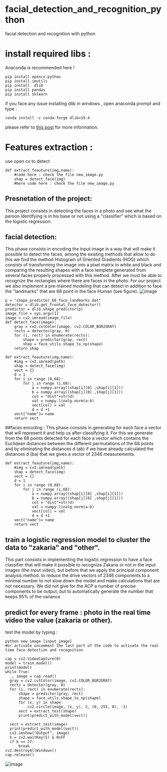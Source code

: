 # facial_detection_and_recognition_python
facial detection and recognition with python 
# install required libs : 
Anaconda is recommended here !
```
pip install opencv-python
pip install imutils 
pip install  dlib
pip install pandas 
pip install sklearn
```
if you face any issue installing dlib in windows , open anaconda prompt and type : 
```
conda install -c conda-forge dlib=19.4
```
please refer to  [this post](https://www.pyimagesearch.com/2018/06/18/face-recognition-with-opencv-python-and-deep-learning/?fbclid=IwAR04-Jlms00beR73fMR_KWza8UoIa68XlyCwT7tKKxIL4o1_oPuD6uPSqsE) for more information.
# Features extraction : 
use open cv to detect 
```
def extract_feauture(img,name):
    #code here : check the file new_image.py
    shap = detect_face(img)
    #more code here : check the file new_image.py
```

##  Presnetation of the project:
This project consists in detecting the faces in a photo and see what the person identifying is in his base or not using a "classifier" which is based on the logistic regression.
##  facial detection:
This phase consists in encoding the input image in a way that will make it possible to detect the faces, among the existing methods that allow to do this we find the method
Histogram of Oriented Gradients (HOG) which consists of transforming the image into a pixel matrix in white and black and comparing the resulting shapes with a face templete generated from several faces properly processed with this method.
After we must be able to recognize the rectangles where there are faces in the photo.
For our project we also implement a pre-trained modeling that can detect in addition to face the "landmarks" that are 68 point in the face Human (see figure).
![image](https://user-images.githubusercontent.com/35115877/50806751-e3cf2d00-12ef-11e9-9b2e-764fa23e4c9c.png)
```
p = "shape_predictor_68_face_landmarks.dat"
detector = dlib.get_frontal_face_detector()
predictor = dlib.shape_predictor(p)
image_file = sys.argv[1]
image = cv2.imread(image_file)
def detect_face(image):
    gray = cv2.cvtColor(image, cv2.COLOR_BGR2GRAY)
    rects = detector(gray, 0)
    for (i, rect) in enumerate(rects):
        shape = predictor(gray, rect)
        shap = face_utils.shape_to_np(shape)
    return shap
```
```
def extract_feauture(img,name):
    #img = cv2.imread(path)
    shap = detect_face(img)
    vect = {}
    d = 1
    for i in range (0,68):
        for j in range (i,68):
            a = numpy.array((shap[i][0] ,shap[i][1]))
            b = numpy.array((shap[j][0] ,shap[j][1]))
            col = "dist"+str(d)
            val = numpy.linalg.norm(a-b)
            vect[col] = val
            d = d +1
    vect["name"]= name
    return vect
 ```
 ##faces encoding  :
 This phase consists in generating for each face a vector that will represent it and help us after classifying it.
For this we generate from the 68 points detected for each face a vector which contains the Euclidean distances between the different permutations of the 68 points and by eliminating the distances d (ab) if we have already calculated the distances d (ba) that we gives a vector of 2346 measurements.
```
def extract_feauture(img,name):
    #img = cv2.imread(path)
    shap = detect_face(img)
    vect = {}
    d = 1
    for i in range (0,68):
        for j in range (i,68):
            a = numpy.array((shap[i][0] ,shap[i][1]))
            b = numpy.array((shap[j][0] ,shap[j][1]))
            col = "dist"+str(d)
            val = numpy.linalg.norm(a-b)
            vect[col] = val
            d = d +1
    vect["name"]= name
    return vect
 ```
## train a logistic regression model to cluster the data to "zakaria" and "other".
This part consists in implementing the logistic regression to have a face classifier that will make it possible to recognize Zakaria or not in the input images (the input video), but before that we apply the principal component analysis method. to reduce the drive vectors of 2346 components to a minimal number to not slow down the model and make calculations that are not necessary.
We did not give for the ACP a number of precise components to be output, but to automatically generate the number that keeps 95% of the variance
## predict for every frame : photo in the real time video the value (zakaria or other).
test the model by typing :
 ```
 python new_image [input_image]
 #or activate uncomment the last part of the code to activate the real time face detection and recognition
 ```
  ```
  cap = cv2.VideoCapture(0)
model = train_model()
print(model)
while True:
    _, image = cap.read()
    gray = cv2.cvtColor(image, cv2.COLOR_BGR2GRAY)
    rects = detector(gray, 0)
    for (i, rect) in enumerate(rects):
        shape = predictor(gray, rect)
        shape = face_utils.shape_to_np(shape)
        for (x, y) in shape:
            cv2.circle(image, (x, y), 2, (0, 255, 0), -1)
        vect = extract_test(shape)
        print(predict_with_model(vect))
    
    vect = extract_test(image)
    print(predict_with_model(vect)) 
    cv2.imshow("Output", image)
    k = cv2.waitKey(5) & 0xFF
    if k == 27:
        break
cv2.destroyAllWindows()
cap.release()
  ```
 
![image](https://user-images.githubusercontent.com/35115877/50806900-88516f00-12f0-11e9-9bae-5f96b7bfd646.png)

